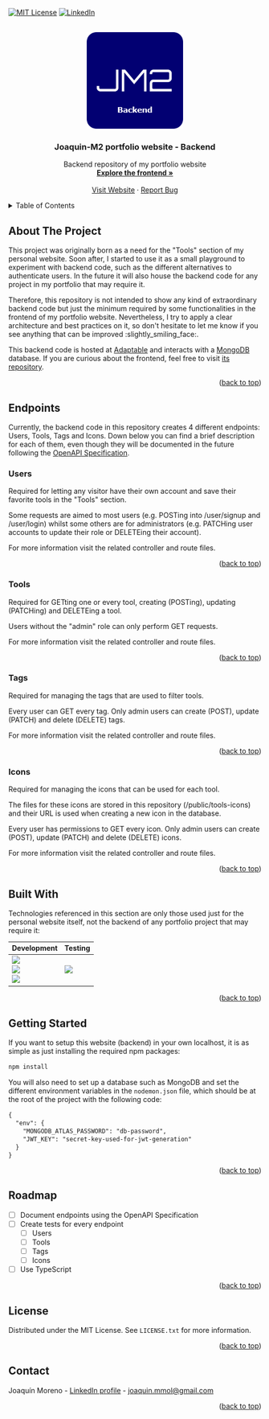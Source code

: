 <a name="readme-top"></a>

[![MIT License][license-shield]][license-url]
[![LinkedIn][linkedin-shield]][linkedin-url]

<!-- PROJECT LOGO -->
<br />
<div align="center">
  <a href="https://portfolio-website-joaquin-m2.vercel.app/">
    <img src="public\JM2-Backend.png" alt="Logo">
  </a>

  <h3 align="center">Joaquin-M2 portfolio website - Backend</h3>

  <p align="center">
    Backend repository of my portfolio website
    <br />
    <a href="https://github.com/Joaquin-M2/portfolio-website"><strong>Explore the frontend »</strong></a>
    <br />
    <br />
    <a href="https://portfolio-website-joaquin-m2.vercel.app/tools">Visit Website</a>
    ·
    <a href="https://portfolio-website-joaquin-m2.vercel.app/contact">Report Bug</a>
  </p>
</div>

<!-- TABLE OF CONTENTS -->
<details>
  <summary>Table of Contents</summary>
  <ol>
    <li>
      <a href="#about-the-project">About The Project</a>
    </li>
    <li>
        <a href="#endpoints">Endpoints</a>
        <ul>
            <li><a href="#users">Users</a></li>
            <li><a href="#tools">Tools</a></li>
            <li><a href="#tags">Tags</a></li>
            <li><a href="#icons">Icons</a></li>
      </ul>
    </li>
    <li>
      <a href="#built-with">Built With</a>
    </li>
    <li>
      <a href="#getting-started">Getting Started</a>
    </li>
    <li><a href="#roadmap">Roadmap</a></li>
    <li><a href="#license">License</a></li>
    <li><a href="#contact">Contact</a></li>
  </ol>
</details>

<!-- ABOUT THE PROJECT -->

## About The Project

<p>This project was originally born as a need for the "Tools" section of my personal website. Soon after, I started to use it as a small playground to experiment with backend code, such as the different alternatives to authenticate users. In the future it will also house the backend code for any project in my portfolio that may require it.</p>

<p>Therefore, this repository is not intended to show any kind of extraordinary backend code but just the minimum required by some functionalities in the frontend of my portfolio website. Nevertheless, I try to apply a clear architecture and best practices on it, so don't hesitate to let me know if you see anything that can be improved :slightly_smiling_face:.</p>

<p>This backend code is hosted at <a href="https://adaptable.io/" target="_blank">Adaptable</a> and interacts with a <a href="https://www.mongodb.com/" target="_blank">MongoDB</a> database. If you are curious about the frontend, feel free to visit <a href="https://github.com/Joaquin-M2/portfolio-website" target="_blank">its repository</a>.</p>

<p align="right">(<a href="#readme-top">back to top</a>)</p>

## Endpoints

Currently, the backend code in this repository creates 4 different endpoints: Users, Tools, Tags and Icons. Down below you can find a brief description for each of them, even though they will be documented in the future following the <a href="https://www.openapis.org/" target="_blank">OpenAPI Specification</a>.

### Users

Required for letting any visitor have their own account and save their favorite tools in the "Tools" section.

Some requests are aimed to most users (e.g. POSTing into /user/signup and /user/login) whilst some others are for administrators (e.g. PATCHing user accounts to update their role or DELETEing their account).

For more information visit the related controller and route files.

<p align="right">(<a href="#readme-top">back to top</a>)</p>

### Tools

Required for GETting one or every tool, creating (POSTing), updating (PATCHing) and DELETEing a tool.

Users without the "admin" role can only perform GET requests.

For more information visit the related controller and route files.

<p align="right">(<a href="#readme-top">back to top</a>)</p>

### Tags

Required for managing the tags that are used to filter tools.

Every user can GET every tag. Only admin users can create (POST), update (PATCH) and delete (DELETE) tags.

For more information visit the related controller and route files.

<p align="right">(<a href="#readme-top">back to top</a>)</p>

### Icons

Required for managing the icons that can be used for each tool.

The files for these icons are stored in this repository (/public/tools-icons) and their URL is used when creating a new icon in the database.

Every user has permissions to GET every icon. Only admin users can create (POST), update (PATCH) and delete (DELETE) icons.

For more information visit the related controller and route files.

<p align="right">(<a href="#readme-top">back to top</a>)</p>

## Built With

Technologies referenced in this section are only those used just for the personal website itself, not the backend of any portfolio project that may require it:

<div align="center">
  <table>
    <thead>
      <tr>
        <th>Development</th>
        <th>Testing</th>
      </tr>
    </thead>
    <tbody>
      <tr>
        <td>
          <a href="https://nodejs.org/" target="_blank">
            <img src="https://img.shields.io/badge/Node.js-black?style=for-the-badge&logo=node.js" />
          </a>
          <br />
          <a href="https://expressjs.com/" target="_blank">
            <img src="https://img.shields.io/badge/Express-black?style=for-the-badge&logo=express" />
          </a>
          <br />
          <a href="https://mongoosejs.com/" target="_blank">
            <img src="https://img.shields.io/badge/Mongoose-black?style=for-the-badge&logo=mongoose" />
          </a>
        </td>
        <td>
          <a href="https://www.postman.com/" target="_blank">
            <img src="https://img.shields.io/badge/Postman-black?style=for-the-badge&logo=postman" />
          </a>
        </td>
      </tr>
    </tbody>
  </table>
</div>

<p align="right">(<a href="#readme-top">back to top</a>)</p>

<!-- GETTING STARTED -->

## Getting Started

If you want to setup this website (backend) in your own localhost, it is as simple as just installing the required npm packages:

```sh
npm install
```

You will also need to set up a database such as MongoDB and set the different environment variables in the `nodemon.json` file, which should be at the root of the project with the following code:

```
{
  "env": {
    "MONGODB_ATLAS_PASSWORD": "db-password",
    "JWT_KEY": "secret-key-used-for-jwt-generation"
  }
}
```

<p align="right">(<a href="#readme-top">back to top</a>)</p>

<!-- ROADMAP -->

## Roadmap

- [ ] Document endpoints using the OpenAPI Specification
- [ ] Create tests for every endpoint
  - [ ] Users
  - [ ] Tools
  - [ ] Tags
  - [ ] Icons
- [ ] Use TypeScript

<p align="right">(<a href="#readme-top">back to top</a>)</p>

<!-- LICENSE -->

## License

Distributed under the MIT License. See `LICENSE.txt` for more information.

<p align="right">(<a href="#readme-top">back to top</a>)</p>

<!-- CONTACT -->

## Contact

Joaquín Moreno - [LinkedIn profile](https://www.linkedin.com/in/joaquin-m2/) - joaquin.mmol@gmail.com

<p align="right">(<a href="#readme-top">back to top</a>)</p>

<!-- MARKDOWN LINKS & IMAGES -->
<!-- https://www.markdownguide.org/basic-syntax/#reference-style-links -->

[license-shield]: https://img.shields.io/github/license/othneildrew/Best-README-Template.svg?style=for-the-badge
[license-url]: https://github.com/othneildrew/Best-README-Template/blob/master/LICENSE.txt
[linkedin-shield]: https://img.shields.io/badge/-LinkedIn-black.svg?style=for-the-badge&logo=linkedin&colorB=555
[linkedin-url]: https://www.linkedin.com/in/joaquin-m2/
